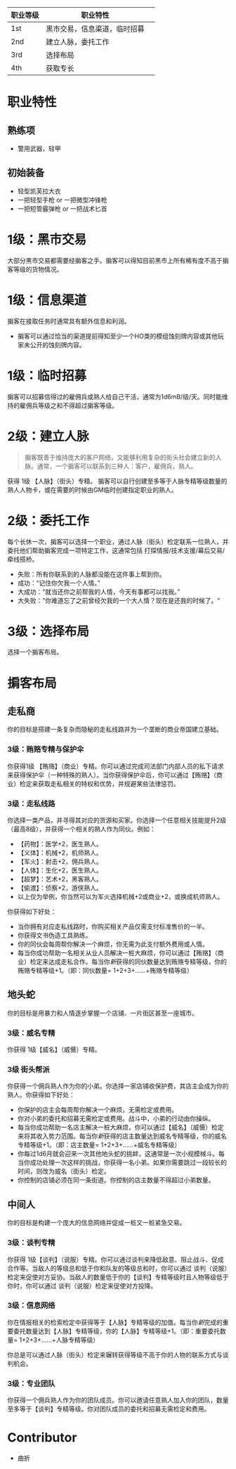 
| **职业等级** | **职业特性**       |     |
| -------- | -------------- | --- |
| 1st      | 黑市交易，信息渠道，临时招募 |     |
| 2nd      | 建立人脉，委托工作      |     |
| 3rd      | 选择布局           |     |
| 4th      | 获取专长           |     |

# 职业特性
## 熟练项
- 警用武器，轻甲
## 初始装备
- 轻型凯芙拉大衣
- 一把轻型手枪 or 一把微型冲锋枪
- 一把短管霰弹枪 or 一把战术匕首
# 1级：黑市交易
大部分黑市交易都需要经掮客之手。掮客可以得知目前黑市上所有稀有度不高于掮客等级的货物情况。
# 1级：信息渠道
掮客在接取任务时通常具有额外信息和利润。
- 掮客可以通过恰当的渠道提前得知至少一个HO类的模组蚀刻牌内容或其他玩家未公开的蚀刻牌内容。

# 1级：临时招募
掮客可以招募信得过的雇佣兵或熟人给自己干活，通常为1d6mB/级/天。同时能维持的雇佣兵等级之和不得超过掮客等级。

# 2级：建立人脉
>掮客既善于维持庞大的客户网络，又能够利用复杂的街头社会建立新的人脉。通常，一个掮客可以联系到三种人：客户，雇佣兵，熟人。

获得 1级 【人脉】（街头）专精。
掮客可以自行创建至多等于人脉专精等级数量的熟人人物卡，或在需要的时候由GM临时创建指定职业的熟人。

# 2级：委托工作
每个长休一次，掮客可以选择一个职业，通过人脉（街头）检定联系一位熟人，并委托他们帮助掮客完成一项特定工作，这通常包括 打探情报/技术支援/幕后交易/牵线搭桥。
- 失败：所有你联系到的人脉都没能在这件事上帮到你。
- 成功：“记住你欠我一个人情。”
- 大成功：“就当还你之前帮我的人情，今天有事都可以找我。”
- 大失败：”你难道忘了之前曾经欠我的一个大人情？现在是还我的时候了。“

# 3级：选择布局
选择一个掮客布局。

# 掮客布局

## 走私商
你的目标是搭建一条复杂而隐秘的走私线路并为一个垄断的商业帝国建立基础。
### 3级：贿赂专精与保护伞
你获得1级 【贿赂】（商业）专精。你可以通过完成司法部门内部人员的私下请求来获得保护伞（一种特殊的熟人）。当你获得保护伞后，你可以通过【贿赂】（商业）检定来获取走私相关的特权和优势，并规避某些法律惩罚。
### 3级：走私线路
你选择一类产品，并寻得其对应的货源和买家。你选择一个任意相关技能提升2级（最高8级），并获得一个相关的熟人作为同伙。例如：
- 【药物】：医学+2，医生熟人。
- 【义体】：机械+2，机师熟人。
- 【军火】：射击+2，佣兵熟人。
- 【人体】：生化+2，医生熟人。
- 【超梦】：艺术+2，黑客熟人。
- 【偷渡】：侦察+2，游侠熟人。
- 以上仅为举例，你当然可以为军火选择机械+2或商业+2，或换成机师熟人。

你获得如下好处：
- 当你拥有对应走私线路时，你购买相关产品仅需支付标准售价的一半。
- 你获得文书伪造工具熟练。
- 你的同伙会每周帮你解决一个麻烦，你无需为此支付额外费用或人情。
- 每当你成功帮助一名相关从业人员解决一桩大麻烦，你可以通过【贿赂】（商业）检定来达成走私合作。每当你*新*获得的同伙数量达到贿赂专精等级，你的贿赂专精等级+1。（即：同伙数量= 1+2+3+……+贿赂专精等级）

## 地头蛇
你的目标是用暴力和人情逐步掌握一个店铺、一片街区甚至一座城市。
### 3级：威名专精
你获得 1级【威名】（威慑）专精。
### 3级 街头帮派
你获得一个佣兵熟人作为你的小弟。你选择一家店铺收保护费，其店主会成为你的熟人。你获得如下好处：
- 你保护的店主会每周帮你解决一个麻烦，无需检定或费用。
- 你对小弟的委托和招募无需检定或费用。战斗中，小弟的行动由你操纵。
- 每当你成功帮助一名店主解决一桩大麻烦，你可以通过【威名】（威慑）检定来将其收入势力范围。每当你*新*获得的店主数量达到威名专精等级，你的威名专精等级+1。（即：店主数量= 1+2+3+……+威名专精等级）
- 你每过1d6月就会迎来一次其他地头蛇的挑衅，这通常是一次小规模械斗。每当你成功处理一次这样的挑战，你获得一名小弟。如果你需要跳过一段较长的时间，则改为威名（街头）检定。
- 你控制的店铺必须在同一条街道。你控制的店主数量不得超过小弟数量。

## 中间人
你的目标是构建一个庞大的信息网络并促成一桩又一桩紧急交易。
### 3级：谈判专精
你获得 1级【谈判】（说服）专精。你可以通过谈判来降低敌意、阻止战斗、促成合作等。当敌人的等级总和低于你和队友的等级总和时，你可以通过 谈判（说服）检定来促使对方妥协。当敌人的数量低于你的【谈判】专精等级时且人物等级低于你时，你可以通过 谈判（说服）检定来促使对方投降。
### 3级：信息网络
你在情报相关的检索检定中获得等于【人脉】专精等级的加值。每当你*新*完成的重要委托数量达到【人脉】专精等级，你的【人脉】专精等级+1。（即：重要委托数量= 1+2+3+……+人脉专精等级）

你总是可以通过人脉（街头）检定来辗转获得等级不高于你的人物的联系方式与谈判机会。

### 3级：专业团队
你获得一个佣兵熟人作为你的团队成员。你可以邀请任意熟人加入你的团队，数量至多等于【谈判】专精等级。你对团队成员的委托和招募无需检定和费用。

# Contributor
- 曲折